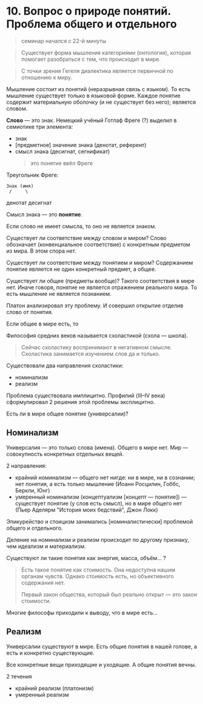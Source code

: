 # 10. Вопрос о природе понятий. Проблема общего и отдельного

> семинар начался c 22-й минуты

> Существует форма мышления категориями (онтология), которая помогает разобраться с тем, что происходит в мире.

> С точки зрения Гегеля диалектика является первичной по отношению к миру.

Мышление состоит из понятий (неразрывная связь с языком).
То есть мышление существует только в языковой форме.
Каждое понятие содержит материальную оболочку (и не существует без него); является словом.

__Слово__ — это знак.
Немецкий учёный Готлаф Фреге (?) выделил в семиотике три элемента:
- знак
- [предметное] значение знака (денотат, референт)
- смысл знака (десигнат, сегнификат)
  > это понятие ввёл Фреге

Треугольник Фреге:

    Знак (имя)
     /     \
денотат   десигнат

Смысл знака — это __понятие__.

Если слово не имеет смысла, то оно не является знаком.

Существует ли соответствие между словом и миром?
Слово обозначает (конвенциальное соответствие) с конкретным предметом из мира.
В этом спора нет.

Существует ли соответствие между понятием и миром?
Содержанием понятие является не один конкретный предмет, а общее.

Существует ли общее (предметы вообще)?
Такого соответствия в мире нет.
Иначе говоря, понятие не является отражением реального мира.
То есть мышление не является познанием.

Платон анализировал эту проблему.
И совершил открытие отделив слово от понятия.

Если общее в мире есть, то

Философия средних веков называется схоластикой (схола — школа).
> Сейчас схоластику воспринимают в негативном смысле.
> Схоластика занимается изучением слов да и только.

Существовали два направления схоластики:
- номинализм
- реализм

Проблема существовала имплицитно.
Профилий (III–IV века) сформулировал 2 решения этой проблемы эксплицитно.

Есть ли в мире общее понятие (универсалии)?

## Номинализм

Универсалия — это только слова (имена).
Общего в мире нет.
Мир — совокупность конкретных отдельных вещей.

2 направления:
- крайний номинализм — общего нет нигде: ни в мире, ни в сознании; нет понятия, а есть только мышление (Иоанн Росцилин, Гоббс, Беркли, Юнг)
- умеренный номинализм (концептуализм [концепт — понятие]) — существует понятие (у слов есть смысл), но в мире общего нет (Пьер Аделярм "История моих бедствий", Джон Локк)

Эпикурейство и стоицизм занимались [номиналистически] проблемой общего и отдельного.

Деление на номинализм и реализм происходит по другому признаку, чем идеализм и материализм.

Существуют ли такие понятия как энергия, масса, объём... ?

> Есть такое понятие как стоимость.
> Она недоступна нашим органам чувств.
> Однако стоимость есть, но объективного содержания нет.
>
> Первый закон общества, который был реально открыт — это закон стоимости.

Многие философы приходили к выводу, что в мире есть...

## Реализм

Универсалии существуют в мире.
Есть общие понятия в нашей голове, а есть и конкретно существующие.

Все конкретные вещи приходящие и уходящие.
А общие понятия вечны.

2 течения
- крайний реализм (платонизм)
- умеренный реализм